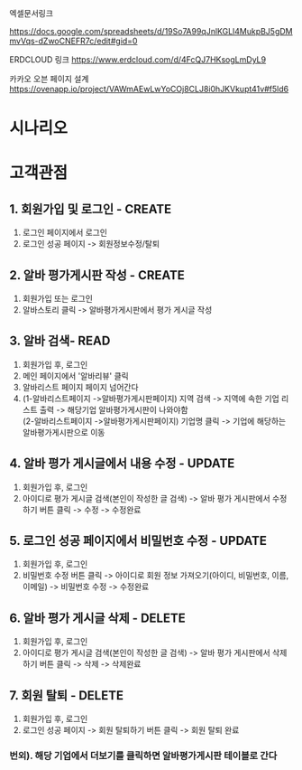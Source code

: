 엑셀문서링크

https://docs.google.com/spreadsheets/d/19So7A99qJnlKGLl4MukpBJ5gDMmvVqs-dZwoCNEFR7c/edit#gid=0

ERDCLOUD 링크
https://www.erdcloud.com/d/4FcQJ7HKsogLmDyL9

카카오 오븐 페이지 설계
https://ovenapp.io/project/VAWmAEwLwYoCOj8CLJ8i0hJKVkupt41v#f5ld6


# 시나리오

# 고객관점
## 1. 회원가입 및 로그인 - CREATE
1. 로그인 페이지에서 로그인
3. 로그인 성공 페이지 -> 회원정보수정/탈퇴 

## 2. 알바 평가게시판 작성 - CREATE
1. 회원가입 또는 로그인
2. 알바스토리 클릭 -> 알바평가게시판에서 평가 게시글 작성

## 3. 알바 검색- READ
1. 회원가입 후, 로그인
2. 메인 페이지에서 '알바리뷰'  클릭
3. 알바리스트 페이지 페이지 넘어간다
4.  (1-알바리스트페이지 ->알바평가게시판페이지) 지역 검색 -> 지역에 속한 기업 리스트 출력 -> 해당기업 알바평가게시판이 나와야함  
    (2-알바리스트페이지 ->알바평가게시판페이지) 기업명 클릭 -> 기업에 해당하는 알바평가게시판으로 이동 
   
## 4. 알바 평가 게시글에서 내용 수정 - UPDATE 
1. 회원가입 후, 로그인
2. 아이디로 평가 게시글 검색(본인이 작성한 글 검색) -> 알바 평가 게시판에서 수정하기 버튼 클릭 -> 수정 -> 수정완료 

## 5. 로그인 성공 페이지에서 비밀번호 수정 - UPDATE 
1. 회원가입 후, 로그인
2. 비밀번호 수정 버튼 클릭 -> 아이디로 회원 정보 가져오기(아이디, 비밀번호, 이름, 이메일)  ->  비밀번호 수정 -> 수정완료

## 6. 알바 평가 게시글 삭제 - DELETE
1. 회원가입 후, 로그인
2. 아이디로 평가 게시글 검색(본인이 작성한 글 검색) -> 알바 평가 게시판에서 삭제하기 버튼 클릭 -> 삭제 -> 삭제완료

## 7. 회원 탈퇴 - DELETE
1. 회원가입 후, 로그인
2. 로그인 성공 페이지 -> 회원 탈퇴하기 버튼 클릭 -> 회원 탈퇴 완료

### 번외). 해당 기업에서 더보기를 클릭하면 알바평가게시판 테이블로 간다
